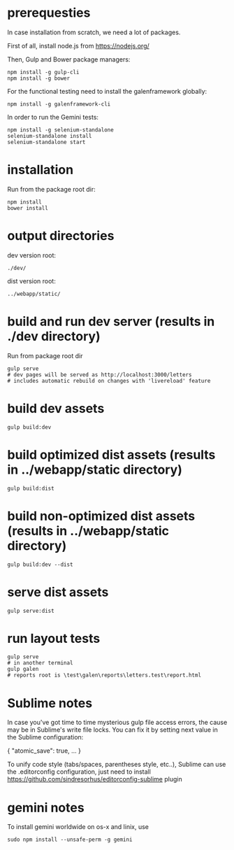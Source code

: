 # prerequesties

In case installation from scratch, we need a lot of packages.

First of all, install node.js from https://nodejs.org/

Then, Gulp and Bower package managers:

    npm install -g gulp-cli
    npm install -g bower

For the functional testing need to install the galenframework globally:

    npm install -g galenframework-cli

In order to run the Gemini tests:

    npm install -g selenium-standalone
    selenium-standalone install
    selenium-standalone start

# installation 

Run from the package root dir:

    npm install
    bower install

# output directories
dev version root:

    ./dev/

dist version root:

    ../webapp/static/

# build and run dev server (results in ./dev directory)

Run from package root dir

    gulp serve
    # dev pages will be served as http://localhost:3000/letters
    # includes automatic rebuild on changes with 'livereload' feature

# build dev assets

    gulp build:dev

# build optimized dist assets (results in ../webapp/static directory)

    gulp build:dist

# build non-optimized dist assets (results in ../webapp/static directory)

    gulp build:dev --dist

# serve dist assets

    gulp serve:dist

# run layout tests  

    gulp serve
    # in another terminal
    gulp galen
    # reports root is \test\galen\reports\letters.test\report.html  


# Sublime notes

In case you've got time to time mysterious gulp file access errors, the cause may be in Sublime's write file locks.
You can fix it by setting next value in the Sublime configuration:

{
  "atomic_save": true,
  ...
}

To unify code style (tabs/spaces, parentheses style, etc..), Sublime can use the .editorconfig configuration, just need to install https://github.com/sindresorhus/editorconfig-sublime plugin

# gemini notes

To install gemini worldwide on os-x and linix, use

    sudo npm install --unsafe-perm -g gemini
    